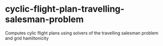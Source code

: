 # cyclic-flight-plan-travelling-salesman-problem
Computes cylic flight plans using solvers of the travelling salesman problem and grid hamiltonicity
